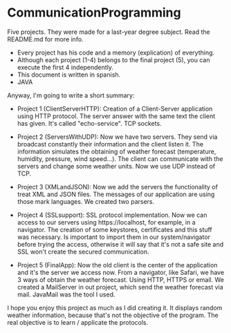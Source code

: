 # CommunicationProgramming
Five projects. They were made for a last-year degree subject. Read the README.md for more info. 

- Every project has his code and a memory (explication) of everything. 
- Although each project (1-4) belongs to the final project (5), you can execute the first 4 independently.
- This document is written in spanish.
- JAVA

Anyway, I'm going to write a short summary:

* Project 1 (ClientServerHTTP): Creation of a Client-Server application using HTTP protocol. The server answer with the same text the client has given. It's called "echo-service". TCP sockets.

* Project 2 (ServersWithUDP): Now we have two servers. They send via broadcast constantly their information and the client listen it. The information simulates the obtaining of weather forecast (temperature, humidity, pressure, wind speed...). The client can communicate with the servers and change some weather units. Now we use UDP instead of TCP.

* Project 3 (XMLandJSON): Now we add the servers the functionality of treat XML and JSON files. The messages of our application are using those mark languages. We created two parsers.

* Project 4 (SSLsupport): SSL protocol implementation. Now we can access to our servers using https://localhost, for example, in a navigator. The creation of some keystores, certificates and this stuff was necessary. Is important to import them in our system/navigator before trying the access, otherwise it will say that it's not a safe site and SSL won't create the secured communication.

* Project 5 (FinalApp): Now the old client is the center of the application and it's the server we access now. From a navigator, like Safari, we have 3 ways of obtain the weather forecast. Using HTTP, HTTPS or email. We created a MailServer in out project, which send the weather forecast via mail. JavaMail was the tool I used. 

I hope you enjoy this project as much as I did creating it. It displays random weather information, because that's not the objective of the program. The real objective is to learn / applicate the protocols. 


